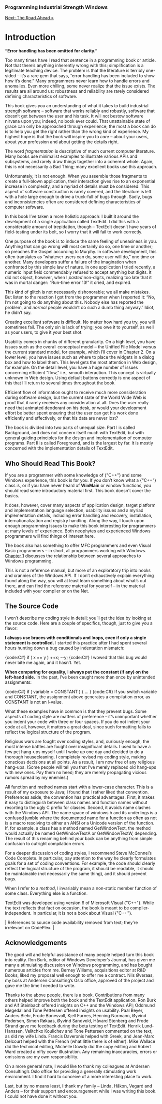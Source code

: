 ﻿### Programming Industrial Strength Windows
[Next: The Road Ahead »](Chapter-1-The-Road-Ahead.md)
# Introduction

**“Error handling has been omitted for clarity.”**

Too many times have I read that sentence in a programming book or article. Not that there’s anything inherently wrong with this; simplification is a legitimate teaching device. The problem is that the literature is terribly one-sided – it’s a rare gem that says, “error handling has been included to show how it’s done.” Many programmers never learn how to handle errors and anomalies. Even more chilling, some never realize that the issue exists. The results are all around us: robustness and reliability are rarely considered defining characteristics of software.

This book gives you an understanding of what it takes to build industrial strength software – software that works reliably and robustly, software that doesn’t get between the user and his task. It will not bestow software nirvana upon you; indeed, no book ever could. That unattainable state of grace can only be approached through experience; the most a book can do is to help you get the right rather than the wrong kind of experience. My highest hope is that the book will inspire you to _care_ – about your users, about your profession and about getting the details right.


The word _fragmentation_ is descriptive of much current computer literature. Many books use minimalist examples to illustrate various APIs and subsystems, and rarely draw things together into a coherent whole. Again, this is not necessarily a Bad Thing; many excellent books use this approach. 

Unfortunately, it is not enough. When you assemble those fragments to create a full-blown application, their interaction gives rise to an exponential increase in complexity, and a myriad of details must be considered. This aspect of software construction is rarely covered, and the literature is left with a hole large enough to drive a truck-full of bugs through. Sadly, bugs and inconsistencies often are considered defining characteristics of computer software.

In this book I’ve taken a more holistic approach: I built it around the development of a single application called TextEdit. I did this with a considerable amount of trepidation, though – TextEdit doesn’t have years of field-testing under its belt, so I worry that it will fail to work correctly. 

One purpose of the book is to induce the same feeling of uneasiness in you. Anything that can go wrong will most certainly do so, one time or another; so preaches the Gospel according to Murphy. In software development, this often translates as “whatever users can do, some user will do,” one time or another. Many developers suffer a failure of the imagination when confronted by this simple law of nature. In one application I tried recently, a numeric input field commendably refused to accept anything but digits. It did not object, however, when I _pasted_ non-digits, realizing too late that it was in mortal danger: “Run-time error 13!” it cried, and expired.

This kind of glitch is not necessarily dishonorable; we all make mistakes. But listen to the reaction I got from the programmer when I reported it: “No, I’m not going to do anything about this. Nobody else has reported the problem, and _normal_ people wouldn’t do such a dumb thing anyway.” Idiot, he didn’t say.

Creating excellent software is difficult. No matter how hard you try, you will sometimes fail. The only sin is lack of trying; you owe it to yourself, as well as your users, to give it your best shot.


Usability comes in chunks of different granularity. On a high level, you have issues such as the overall conceptual model – the Unified File Model versus the current standard model, for example, which I’ll cover in Chapter 2. On a lower level, you have issues such as where to place the widgets in a dialog box and how to label them. This level gets the most attention in Web design, for example. On the detail level, you have a huge number of issues concerning efficient “flow,” i.e., smooth interaction. This concept is virtually unknown in Web design. Using default buttons correctly is one aspect of this that I’ll return to several times throughout the book.

Efficient flow of information ought to receive much more consideration during software design, but the current state of the World Wide Web is proof that it rarely receives any consideration at all. Does the user really need that animated deodorant on his desk, or would your development effort be better spent ensuring that the user can get his work done efficiently and effectively, or that his data are never lost?


The book is divided into two parts of unequal size. Part I is called Background, and does not concern itself much with TextEdit, but with general guiding principles for the design and implementation of computer programs. Part II is called Foreground, and is the largest by far. It is mostly concerned with the implementation details of TextEdit. 

## Who Should Read This Book?

If you are a programmer with some knowledge of {"C++"} and some Windows experience, this book is for you. If you don’t know what a {"C++"} class is, or if you have never heard of **WinMain** or window functions, you should read some introductory material first. This book doesn't cover the basics. 

It does, however, cover many aspects of application design, target platform and implementation language selection, usability issues and a myriad implementation details, including error handling and recovery, installation, internationalization and registry handling. Along the way, I touch upon enough programming issues to make this book interesting for programmers at many levels of experience. Both neophytes and experienced Windows programmers will find things of interest here.

The book also has something to offer MFC programmers and even Visual Basic programmers – in short, all programmers working with Windows. [Chapter 1](Chapter-1-The-Road-Ahead.md) discusses the relationship between several approaches to Windows programming.

This is not a reference manual, but more of an exploratory trip into nooks and crannies of the Windows API. If I don’t exhaustively explain everything found along the way, you will at least learn something about what’s out there, and can find the reference material for yourself – in the material included with your compiler or on the Net.

## The Source Code

I won’t describe my coding style in detail; you’ll get the idea by looking at the source code. Here are a couple of specifics, though, just to give you a flavor:

**I always use braces with conditionals and loops, even if only a single statement is controlled.** I started this practice after I had spent several hours hunting down a bug caused by indentation mismatch:

{code:C#}
if ( x == y )
   ++x;
   --y;
{code:C#}
I wowed that this bug would never bite me again, and it hasn’t. Yet.

**When comparing for equality, I always put the constant (if any) on the left-hand side.** In the past, I’ve been caught more than once by unintended assignments:

{code:C#}
if ( variable = CONSTANT ) {
   ...
}
{code:C#}
If you switch variable and CONSTANT, the assignment above generates a compilation error, as CONSTANT is not an l-value.

What these examples have in common is that they prevent bugs. Some aspects of coding style are matters of preference – it’s unimportant whether you indent your code with three or four spaces. If you do not indent your code at all, however, it matters a great deal, since such formatting fails to reflect the logical structure of the program.

Religious wars are fought over coding styles, and, curiously enough, the most intense battles are fought over insignificant details. I used to have a few pet hang-ups myself until I woke up one day and decided to do a thorough housecleaning. I completely revised my coding style, making conscious decisions at all points. As a result, I am now free of any religious hang-ups. (Some people will tell you that I’ve merely replaced old hang-ups with new ones. Pay them no heed; they are merely propagating vicious rumors spread by my enemies.)

All function and method names start with a lower-case character. This is a result of my exposure to Java; I found that I rather liked that convention. Preferences aside, the convention has practical advantages. First, it makes it easy to distinguish between class names and function names without resorting to the ugly C prefix for classes. Second, it avoids name clashes with the Windows API. The name space of windows.h and its underlings is a confused jumble where the documented name for a function as often as not is a macro resolving to either an ANSI or a Unicode version of the function. If, for example, a class has a method named GetWindowText, the method would actually be named GetWindowTextA or GetWindowTextW, depending. The result of this renaming behind your back can be anything from simple confusion to outright compilation errors.

For a deeper discussion of coding styles, I recommend Steve McConnel’s Code Complete. In particular, pay attention to the way he clearly formulates goals for a set of coding conventions. For example, the code should clearly reflect the logical structure of the program, it should be readable, it should be maintainable (not necessarily the same thing), and it should prevent bugs.


When I refer to a _method_, I invariably mean a non-static member function of some class. Everything else is a function.


TextEdit was developed using version 6 of Microsoft Visual {"C++"}. While the text reflects that fact on occasion, the book is meant to be compiler-independent. In particular, it is not a book about Visual {"C++"}.

| References to source code availability removed from text; they're irrelevant on CodePlex. |

## Acknowledgements

The good will and helpful assistance of many people helped turn this book into reality. Ron Burk, editor of Windows Developer’s Journal, has given me many a stimulating discussion on Windows programming, and has bought numerous articles from me. Berney Willams, acquisitions editor at R&D Books, liked my proposal well enough to offer me a contract. Nils Øveraas, my boss at Andersen Consulting’s Oslo office, approved of the project and gave me the time I needed to write.

Thanks to the above people, there is a book. Contributions from many others helped improve both the book and the TextEdit application. Ron Burk and Alf Steinbach offered insights on C++ and the Windows API; Oddmund Møgedal and Tone Pettersen offered insights on usability. Paal Beyer, Anders Blehr, Frode Bonesvoll, Kjell Furnes, Henning Normann, Øyvind Pedersen, Simen Røkaas, Øyvind Sandvold, Håvard Stenberg and Frode Strand gave me feedback during the beta testing of TextEdit. Henrik Lund-Hanssen, Velitchko Koulichev and Tone Pettersen commented on the text, as did my wife Linda. Francis Daveronis helped with Greek, and Jean-Marc Delcourt helped with the French (what little there is of either). Mike Wallace did the technical editing, Michelle Dowdy did the copy editing and Robert Ward created a nifty cover illustration. Any remaining inaccuracies, errors or omissions are my own responsibility.

On a more general note, I would like to thank my colleagues at Andersen Consulting’s Oslo office for providing a generally stimulating work environment. I find it hard to conceive of a more interesting place to work.

Last, but by no means least, I thank my family – Linda, Håkon, Vegard and Anders – for their support and encouragement while I was writing this book. I could not have done it without you.
